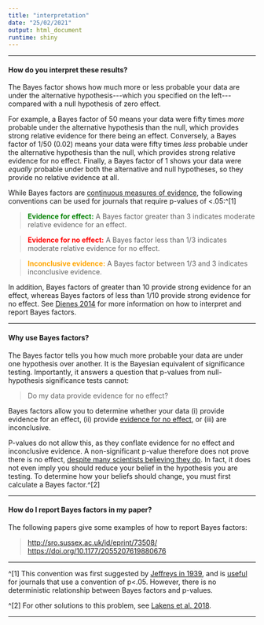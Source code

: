 ```yaml
---
title: "interpretation"
date: "25/02/2021"
output: html_document
runtime: shiny
---
```

***

#### How do you interpret these results?
The Bayes factor shows how much more or less probable your data are under the alternative hypothesis---which you specified on the left---compared with a null hypothesis of zero effect. 

For example, a Bayes factor of 50 means your data were fifty times  *more* probable under the alternative hypothesis than the null, which provides strong relative evidence for there being an effect. Conversely, a Bayes factor of 1/50 (0.02) means your data were fifty times *less* probable under the alternative hypothesis than the null, which provides strong relative evidence for no effect. Finally, a Bayes factor of 1 shows your data were *equally* probable under both the alternative and null hypotheses, so they provide no relative evidence at all.


While Bayes factors are [continuous measures of evidence](https://psyarxiv.com/bua5n/), the following conventions can be used for journals that require p-values of <.05:^[1] 


> <span style="color:green">**Evidence for effect:**</span> A Bayes factor greater than 3 indicates moderate relative evidence for an effect.

> <span style="color:red">**Evidence for no effect:**</span> A Bayes factor less than 1/3 indicates moderate relative evidence for no effect.

> <span style="color:orange">**Inconclusive evidence:**</span> A Bayes factor between 1/3 and 3 indicates inconclusive evidence.

In addition, Bayes factors of greater than 10 provide strong evidence for an effect, whereas Bayes factors of less than 1/10 provide strong evidence for no effect. See [Dienes 2014](https://psyarxiv.com/yc7s5/) for more information on how to interpret and report Bayes factors.

***

#### Why use Bayes factors?

The Bayes factor tells you how much more probable your data are under one hypothesis over another. It is the Bayesian equivalent of significance testing. Importantly, it answers a question that p-values from null-hypothesis significance tests cannot: 

> Do my data provide evidence for no effect?

Bayes factors allow you to determine whether your data (i) provide evidence for an effect, (ii) provide [evidence for no effect](https://www.frontiersin.org/articles/10.3389/fpsyg.2014.00781/full), or (iii) are inconclusive. 

P-values do not allow this, as they conflate evidence for no effect and inconclusive evidence. A non-significant p-value therefore does not prove there is no effect, [despite many scientists believing they do](https://doi.org/10.1038/d41586-019-00857-9). In fact, it does not even imply you should reduce your belief in the hypothesis you are testing. To determine how your beliefs should change, you must first calculate a Bayes factor.^[2]

***

#### How do I report Bayes factors in my paper?

The following papers give some examples of how to report Bayes factors: 
> http://sro.sussex.ac.uk/id/eprint/73508/ 
> https://doi.org/10.1177/2055207619880676


***

^[1] This convention was first suggested by [Jeffreys in 1939](https://scholar.google.com/scholar_lookup?title=Theory+of+probability&author=H+Jeffreys&publication_year=1939&), and is [useful](https://psyarxiv.com/bua5n/) for journals that use a convention of p<.05. However, there is no deterministic relationship between Bayes factors and p-values.

^[2] For other solutions to this problem, see  [Lakens et al. 2018](https://psyarxiv.com/qtzwr/).

***